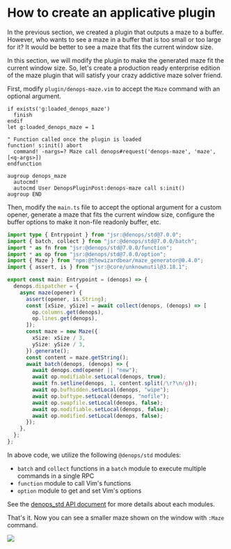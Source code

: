 # How to create an applicative plugin

In the previous section, we created a plugin that outputs a maze to a buffer.
However, who wants to see a maze in a buffer that is too small or too large for
it? It would be better to see a maze that fits the current window size.

In this section, we will modify the plugin to make the generated maze fit the
current window size. So, let's create a production ready enterprise edition of
the maze plugin that will satisfy your crazy addictive maze solver friend.

First, modify `plugin/denops-maze.vim` to accept the `Maze` command with an
optional argument.

```vim:plugin/denops-maze.vim
if exists('g:loaded_denops_maze')
  finish
endif
let g:loaded_denops_maze = 1

" Function called once the plugin is loaded
function! s:init() abort
  command! -nargs=? Maze call denops#request('denops-maze', 'maze', [<q-args>])
endfunction

augroup denops_maze
  autocmd!
  autocmd User DenopsPluginPost:denops-maze call s:init()
augroup END
```

Then, modify the `main.ts` file to accept the optional argument for a custom
opener, generate a maze that fits the current window size, configure the buffer
options to make it non-file readonly buffer, etc.

```ts:denops/denops-maze/main.ts
import type { Entrypoint } from "jsr:@denops/std@7.0.0";
import { batch, collect } from "jsr:@denops/std@7.0.0/batch";
import * as fn from "jsr:@denops/std@7.0.0/function";
import * as op from "jsr:@denops/std@7.0.0/option";
import { Maze } from "npm:@thewizardbear/maze_generator@0.4.0";
import { assert, is } from "jsr:@core/unknownutil@3.18.1";

export const main: Entrypoint = (denops) => {
  denops.dispatcher = {
    async maze(opener) {
      assert(opener, is.String);
      const [xSize, ySize] = await collect(denops, (denops) => [
        op.columns.get(denops),
        op.lines.get(denops),
      ]);
      const maze = new Maze({
        xSize: xSize / 3,
        ySize: ySize / 3,
      }).generate();
      const content = maze.getString();
      await batch(denops, (denops) => {
        await denops.cmd(opener || "new");
        await op.modifiable.setLocal(denops, true);
        await fn.setline(denops, 1, content.split(/\r?\n/g));
        await op.bufhidden.setLocal(denops, "wipe");
        await op.buftype.setLocal(denops, "nofile");
        await op.swapfile.setLocal(denops, false);
        await op.modifiable.setLocal(denops, false);
        await op.modified.setLocal(denops, false);
      });
    },
  };
};
```

In above code, we utilize the following `@denops/std` modules:

- `batch` and `collect` functions in a `batch` module to execute multiple
  commands in a single RPC
- `function` module to call Vim's functions
- `option` module to get and set Vim's options

See the [denops_std API document](https://jsr.io/@denops/std) for more details
about each modules.

That's it. Now you can see a smaller maze shown on the window with `:Maze`
command.

![](../img/developing-more-applicative-plugin-3.png)

